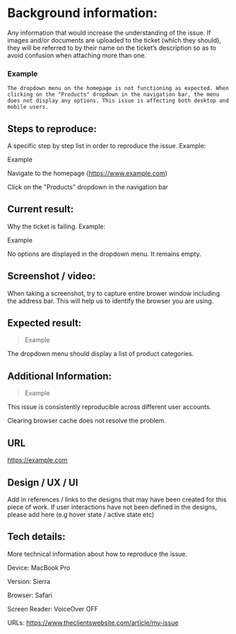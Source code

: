 

# Background information:

Any information that would increase the understanding of the issue. If images and/or documents are uploaded to the ticket (which they should), they will be referred to by their name on the ticket’s description so as to avoid confusion when attaching more than one.

### Example
```
The dropdown menu on the homepage is not functioning as expected. When clicking on the "Products" dropdown in the navigation bar, the menu does not display any options. This issue is affecting both desktop and mobile users.
```

## Steps to reproduce:

A specific step by step list in order to reproduce the issue. Example:

Example

Navigate to the homepage (https://www.example.com)

Click on the "Products" dropdown in the navigation bar

## Current result:

Why the ticket is failing. Example:

Example

No options are displayed in the dropdown menu. It remains empty.

## Screenshot / video:

When taking a screenshot, try to capture entire brower window including the address bar. This will help us to identify the browser you are using.

## Expected result:

> Example

The dropdown menu should display a list of product categories.

## Additional Information:

> Example

This issue is consistently reproducible across different user accounts.

Clearing browser cache does not resolve the problem.

## URL

https://example.com  

## Design / UX / UI

Add in references / links to the designs that may have been created for this piece of work. If user interactions have not been defined in the designs, please add here (e.g hover state / active state etc)

## Tech details:

More technical information about how to reproduce the issue.

Device: MacBook Pro

Version: Sierra

Browser: Safari

Screen Reader: VoiceOver OFF

URLs: https://www.theclientswebsite.com/article/my-issue

